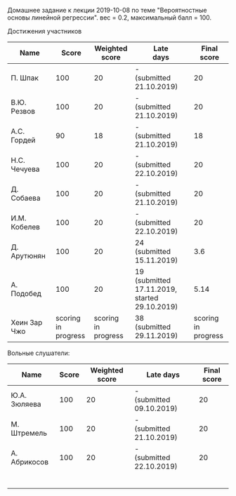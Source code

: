 Домашнее задание к лекции 2019-10-08 по теме "Вероятностные основы линейной регрессии". вес = 0.2, максимальный балл = 100.



Достижения участников

| Name         | Score | Weighted<br>score | Late<br>days                                            | Final<br>score |
| ------------ | ----- | ----------------- | ------------------------------------------------------- | -------------- |
| П. Шпак      | 100   | 20                | -<br/>(submitted 21.10.2019)                            | 20             |
| В.Ю. Резвов  | 100   | 20                | -<br/>(submitted 21.10.2019)                            | 20             |
| А.С. Гордей  | 90    | 18                | -<br/>(submitted 21.10.2019)                            | 18             |
| Н.С. Чечуева | 100   | 20                | -<br/>(submitted 22.10.2019)                            | 20             |
| Д. Собаева   | 100   | 20                | -<br/>(submitted 21.10.2019)                            | 20             |
| И.М. Кобелев | 100   | 20                | -<br/>(submitted 22.10.2019)                            | 20             |
| Д. Арутюнян  | 100   | 20                | 24<br/>(submitted 15.11.2019)                           | 3.6            |
| А. Подобед   | 100   | 20                | 19<br />(submitted 17.11.2019,<br />started 29.10.2019) | 5.14           |
| Хеин Зар Чжо | scoring<br />in progress  | scoring<br />in progress | 38<br/>(submitted 29.11.2019) | scoring<br />in progress |




Вольные слушатели:

| Name         | Score | Weighted score | Late days                     | Final score |
| ------------ | ----- | -------------- | ----------------------------- | ----------- |
| Ю.А. Зюляева | 100   | 20             | -<br />(submitted 09.10.2019) | 20          |
| М. Штремель  | 100   | 20             | -<br />(submitted 21.10.2019) | 20          |
| А. Абрикосов | 100   | 20             | -<br />(submitted 22.10.2019) | 20          |
|              |       |                |                               |             |
|              |       |                |                               |             |
|              |       |                |                               |             |
|              |       |                |                               |             |
|              |       |                |                               |             |
|              |       |                |                               |             |
